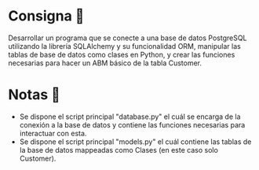# Consigna 🎯
Desarrollar un programa que se conecte a una base de datos PostgreSQL utilizando la librería SQLAlchemy y su funcionalidad ORM, manipular las tablas de base de datos como clases en Python, y crear las funciones necesarias para hacer un ABM básico de la tabla Customer.

# Notas 📄
- Se dispone el script principal "database.py" el cuál se encarga de la conexión a la base de datos y contiene las funciones necesarias para interactuar con esta.
- Se dispone el script principal "models.py" el cuál contiene las tablas de la base de datos mappeadas como Clases (en este caso solo Customer).
